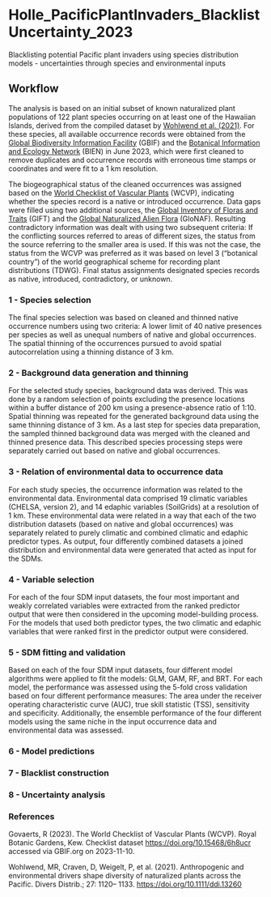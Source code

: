 # Holle_PacificPlantInvaders_BlacklistUncertainty_2023

Blacklisting potential Pacific plant invaders using species distribution models - uncertainties through species and environmental inputs


## Workflow

The analysis is based on an initial subset of known naturalized plant populations of 122 plant species occurring on at least one of the Hawaiian Islands, derived from the compiled dataset by [Wohlwend et al. (2021)](#2). For these species, all available occurrence records were obtained from the [Global Biodiversity Information Facility](https://www.gbif.org/) (GBIF) and the [Botanical Information and Ecology Network](https://biendata.org/) (BIEN) in June 2023, which were first cleaned to remove duplicates and occurrence records with erroneous time stamps or coordinates and were fit to a 1 km resolution.

The biogeographical status of the cleaned occurrences was assigned based on the [World Checklist of Vascular Plants](#1) (WCVP), indicating whether the species record is a native or introduced occurrence. Data gaps were filled using two additional sources, the [Global Inventory of Floras and Traits](https://gift.uni-goettingen.de/home) (GIFT) and the [Global Naturalized Alien Flora](https://glonaf.org/) (GloNAF). Resulting contradictory information was dealt with using two subsequent criteria: If the conflicting sources referred to areas of different sizes, the status from the source referring to the smaller area is used. If this was not the case, the status from the WCVP was preferred as it was based on level 3 (“botanical country”) of the world geographical scheme for recording plant distributions (TDWG). Final status assignments designated species records as native, introduced, contradictory, or unknown. 

### 1 - Species selection
The final species selection was based on cleaned and thinned native occurrence numbers using two criteria:  A lower limit of 40 native presences per species as well as unequal numbers of native and global occurrences. The spatial thinning of the occurrences pursued to avoid spatial autocorrelation using a thinning distance of 3 km. 

### 2 - Background data generation and thinning
For the selected study species, background data was derived. This was done by a random selection of points excluding the presence locations within a buffer distance of 200 km using a presence-absence ratio of 1:10. Spatial thinning was repeated for the generated background data using the same thinning distance of 3 km. As a last step for species data preparation, the sampled thinned background data was merged with the cleaned and thinned presence data. This described species processing steps were separately carried out based on native and global occurrences.

### 3 - Relation of environmental data to occurrence data
For each study species, the occurrence information was related to the environmental data. Environmental data comprised 19 climatic variables (CHELSA, version 2), and 14 edaphic variables (SoilGrids) at a resolution of 1 km. These environmental data were related in a way that each of the two distribution datasets (based on native and global occurrences) was separately related to purely climatic and combined climatic and edaphic predictor types. As output, four differently combined datasets a joined distribution and environmental data were generated that acted as input for the SDMs.

### 4 - Variable selection
For each of the four SDM input datasets, the four most important and weakly correlated variables were extracted from the ranked predictor output that were then considered in the upcoming model-building process. For the models that used both predictor types, the two climatic and edaphic variables that were ranked first in the predictor output were considered.

### 5 - SDM fitting and validation
Based on each of the four SDM input datasets, four different model algorithms were applied to fit the models: GLM, GAM, RF, and BRT. For each model, the performance was assessed using the 5-fold cross validation based on four different performance measures: The area under the receiver operating characteristic curve (AUC), true skill statistic (TSS), sensitivity and specificity. Additionally, the ensemble performance of the four different models using the same niche in the input occurrence data and environmental data was assessed.

### 6 - Model predictions

### 7 - Blacklist construction

### 8 - Uncertainty analysis

### References

<a id="1"></a>
Govaerts, R (2023). The World Checklist of Vascular Plants (WCVP). Royal Botanic Gardens, Kew. Checklist dataset https://doi.org/10.15468/6h8ucr accessed via GBIF.org on 2023-11-10.

<a id="2"></a>
Wohlwend, MR, Craven, D, Weigelt, P, et al. (2021). Anthropogenic and environmental drivers shape diversity of naturalized plants across the Pacific. Divers Distrib.; 27: 1120– 1133. https://doi.org/10.1111/ddi.13260
